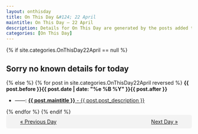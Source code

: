 ```yaml
---
layout: onthisday
title: On This Day &#124; 22 April
maintitle: On This Day — 22 April
description: Details for On This Day are generated by the posts added to the website so the content is subject to changes/updates over time.
categories: [On This Day]
---
```


{% if site.categories.OnThisDay22April == null %}
<h2>Sorry no known details for today</h2>
{% else %}
{% for post in site.categories.OnThisDay22April reversed %}
<strong>{{ post.before }}{{ post.date | date: "%e %B %Y" }}{{ post.after }}</strong>
<ul>
<li> ——: <a class="{{ post.class }}" href="{{ post.url }}"><strong>{{ post.maintitle }}</strong> - {{ post.post_description }}</a></li>
</ul>
{% endfor %}
{% endif %}
<br />
<div style="background-color: #f3f3f3; padding: 10px; border-radius: 5px; text-align: center; display: flex; justify-content: space-evenly;">
<a href="/onthisday/04/04-21">« Previous Day</a>
<span style="visibility:hidden;">[ Visit Leap Year February 29 ]</span>
<a href="/onthisday/04/04-23">Next Day »</a>
</div>
